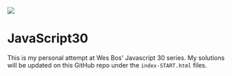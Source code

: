 ![](https://javascript30.com/images/JS3-social-share.png)

# JavaScript30

This is my personal attempt at Wes Bos' Javascript 30 series. My solutions will be updated on this GitHub repo under the `index-START.html` files.
